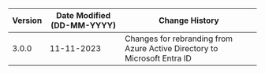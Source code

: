 | **Version** | **Date Modified (DD-MM-YYYY)** | **Change History**    |
|-------------|--------------------------------|-----------------------|
| 3.0.0       | 11-11-2023                     | Changes for rebranding from Azure Active Directory to Microsoft Entra ID |

